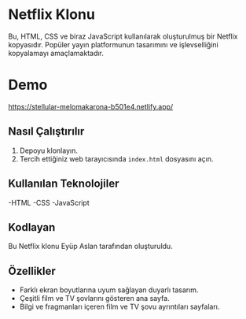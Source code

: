 # Netflix Klonu

Bu, HTML, CSS ve biraz JavaScript kullanılarak oluşturulmuş bir Netflix kopyasıdır. Popüler yayın platformunun tasarımını ve işlevselliğini kopyalamayı amaçlamaktadır.

# Demo
https://stellular-melomakarona-b501e4.netlify.app/


## Nasıl Çalıştırılır

1. Depoyu klonlayın.
2. Tercih ettiğiniz web tarayıcısında ``` index.html ``` dosyasını açın.


## Kullanılan Teknolojiler

-HTML
-CSS
-JavaScript


## Kodlayan

Bu Netflix klonu Eyüp Aslan tarafından oluşturuldu.


## Özellikler

- Farklı ekran boyutlarına uyum sağlayan duyarlı tasarım.
- Çeşitli film ve TV şovlarını gösteren ana sayfa.
- Bilgi ve fragmanları içeren film ve TV şovu ayrıntıları sayfaları.
